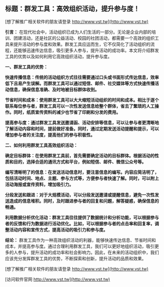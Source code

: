 ## **标题：群发工具：高效组织活动，提升参与度！**

[想了解推广相关软件的朋友请登录 http://www.vst.tw](http://www.vst.tw)

**引言：**
在现代社会中，活动组织已成为人们生活的一部分。无论是企业内部的培训、团建活动，还是社区的公益活动、校园的社团活动，都需要一个高效的组织工具来提升活动的参与度和效果。群发工具应运而生，它不仅简化了活动组织的流程，还能够迅速传达信息，吸引更多人参与，提升活动的成功率。本文将介绍群发工具的优势以及如何利用它高效组织活动，提升参与度。

**一、群发工具的优势：**

**快速传播信息：传统的活动组织方式往往需要通过口头或书面形式传达信息，效率低下且易产生误解。而群发工具可以通过短信、邮件、社交媒体等方式快速传播活动信息，确保信息准确、及时地被目标群体收到。**

**节省时间和成本：使用群发工具可以大大缩短活动组织的时间和成本。相比于逐个联系每位参与者，群发工具可以一次性发送信息给整个群体，省去了繁琐的人工操作。同时，纸质宣传资料的减少也节省了印刷和分发的费用。**

**提高参与度：通过群发工具发送邀请函、活动安排等信息，可以让参与者更清晰地了解活动内容和时间，提前做好准备。同时，通过定期发送活动提醒和提示，可以增加参与者的关注度，提高他们的参与积极性。**

**二、如何利用群发工具高效组织活动：**

**确定目标群体：在使用群发工具前，首先需要确定活动的目标群体。根据活动的性质和目的，选择合适的通讯方式和平台，例如短信、邮件、微信公众号等。**

**编写清晰明了的信息：在发送活动信息时，要注意信息的编写。内容应简洁明了，包括活动时间、地点、主题、参与方式等，方便参与者快速了解。同时，可以附上活动海报或宣传资料，增加吸引力。**

**分段发送和跟进：对于大规模活动，可以分段发送邀请或提醒信息，避免一次性发送造成的信息堆积。同时，及时跟进参与者的回复和问题，解答疑惑，确保信息的畅通。**

**利用数据分析优化活动：群发工具往往提供了数据统计和分析功能，可以根据参与者的反馈和行为数据进行活动优化。比如，可以根据参与者的点击率和回复率，调整活动内容和宣传方式，提高活动的吸引力和参与度。**

**结论：**
群发工具作为一种高效组织活动的利器，能够快速传达信息、节省时间和成本，并提高参与度。通过合理利用群发工具，我们可以更好地组织活动，吸引更多的人参与，提升活动的成功率和社会影响力。因此，在未来的活动组织中，我们应该充分发挥群发工具的优势，不断探索和创新，提升活动的品质和效果。

[想了解推广相关软件的朋友请登录 http://www.vst.tw](http://www.vst.tw)


[访问软件官网 http://www.vst.tw](http://www.vst.tw)
